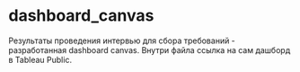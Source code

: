 # dashboard_canvas
Результаты проведения интервью для сбора требований - разработанная dashboard canvas.  Внутри файла ссылка на сам дашборд в Tableau Public.
